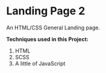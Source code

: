# Landing Page 2

An HTML/CSS General Landing page.

**Techniques used in this Project:**
1. HTML
2. SCSS
3. A little of JavaScript


